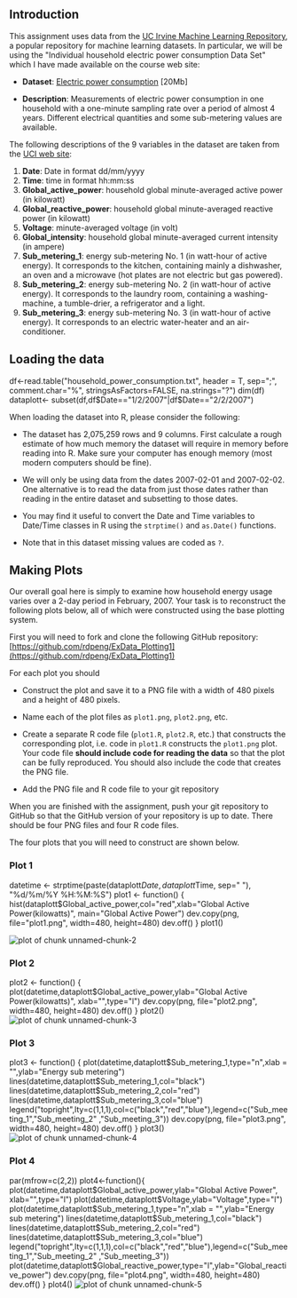 ## Introduction

This assignment uses data from
the <a href="http://archive.ics.uci.edu/ml/">UC Irvine Machine
Learning Repository</a>, a popular repository for machine learning
datasets. In particular, we will be using the "Individual household
electric power consumption Data Set" which I have made available on
the course web site:


* <b>Dataset</b>: <a href="https://d396qusza40orc.cloudfront.net/exdata%2Fdata%2Fhousehold_power_consumption.zip">Electric power consumption</a> [20Mb]

* <b>Description</b>: Measurements of electric power consumption in
one household with a one-minute sampling rate over a period of almost
4 years. Different electrical quantities and some sub-metering values
are available.


The following descriptions of the 9 variables in the dataset are taken
from
the <a href="https://archive.ics.uci.edu/ml/datasets/Individual+household+electric+power+consumption">UCI
web site</a>:

<ol>
<li><b>Date</b>: Date in format dd/mm/yyyy </li>
<li><b>Time</b>: time in format hh:mm:ss </li>
<li><b>Global_active_power</b>: household global minute-averaged active power (in kilowatt) </li>
<li><b>Global_reactive_power</b>: household global minute-averaged reactive power (in kilowatt) </li>
<li><b>Voltage</b>: minute-averaged voltage (in volt) </li>
<li><b>Global_intensity</b>: household global minute-averaged current intensity (in ampere) </li>
<li><b>Sub_metering_1</b>: energy sub-metering No. 1 (in watt-hour of active energy). It corresponds to the kitchen, containing mainly a dishwasher, an oven and a microwave (hot plates are not electric but gas powered). </li>
<li><b>Sub_metering_2</b>: energy sub-metering No. 2 (in watt-hour of active energy). It corresponds to the laundry room, containing a washing-machine, a tumble-drier, a refrigerator and a light. </li>
<li><b>Sub_metering_3</b>: energy sub-metering No. 3 (in watt-hour of active energy). It corresponds to an electric water-heater and an air-conditioner.</li>
</ol>

## Loading the data
df<-read.table("household_power_consumption.txt", header = T,
sep=";", comment.char="%", stringsAsFactors=FALSE, na.strings="?")
dim(df)
dataplott<- subset(df,df$Date=="1/2/2007"|df$Date=="2/2/2007")





When loading the dataset into R, please consider the following:

* The dataset has 2,075,259 rows and 9 columns. First
calculate a rough estimate of how much memory the dataset will require
in memory before reading into R. Make sure your computer has enough
memory (most modern computers should be fine).

* We will only be using data from the dates 2007-02-01 and
2007-02-02. One alternative is to read the data from just those dates
rather than reading in the entire dataset and subsetting to those
dates.

* You may find it useful to convert the Date and Time variables to
Date/Time classes in R using the `strptime()` and `as.Date()`
functions.

* Note that in this dataset missing values are coded as `?`.


## Making Plots

Our overall goal here is simply to examine how household energy usage
varies over a 2-day period in February, 2007. Your task is to
reconstruct the following plots below, all of which were constructed
using the base plotting system.

First you will need to fork and clone the following GitHub repository:
[https://github.com/rdpeng/ExData_Plotting1](https://github.com/rdpeng/ExData_Plotting1)


For each plot you should

* Construct the plot and save it to a PNG file with a width of 480
pixels and a height of 480 pixels.

* Name each of the plot files as `plot1.png`, `plot2.png`, etc.

* Create a separate R code file (`plot1.R`, `plot2.R`, etc.) that
constructs the corresponding plot, i.e. code in `plot1.R` constructs
the `plot1.png` plot. Your code file **should include code for reading
the data** so that the plot can be fully reproduced. You should also
include the code that creates the PNG file.

* Add the PNG file and R code file to your git repository

When you are finished with the assignment, push your git repository to
GitHub so that the GitHub version of your repository is up to
date. There should be four PNG files and four R code files.


The four plots that you will need to construct are shown below. 


### Plot 1
datetime <- strptime(paste(dataplott$Date, dataplott$Time, sep=" "), "%d/%m/%Y %H:%M:%S")
plot1 <- function() {
hist(dataplott$Global_active_power,col="red",xlab="Global Active Power(kilowatts)",
main="Global Active Power")
dev.copy(png, file="plot1.png", width=480, height=480)
dev.off()
}
plot1()

![plot of chunk unnamed-chunk-2](figure/unnamed-chunk-2.png) 


### Plot 2
plot2 <- function() {
plot(datetime,dataplott$Global_active_power,ylab="Global Active Power(kilowatts)",
xlab="",type="l")
dev.copy(png, file="plot2.png", width=480, height=480)
dev.off()
}
plot2()
![plot of chunk unnamed-chunk-3](figure/unnamed-chunk-3.png) 


### Plot 3
plot3 <- function() {
plot(datetime,dataplott$Sub_metering_1,type="n",xlab = "",ylab="Energy sub metering")
lines(datetime,dataplott$Sub_metering_1,col="black")
lines(datetime,dataplott$Sub_metering_2,col="red")
lines(datetime,dataplott$Sub_metering_3,col="blue")
legend("topright",lty=c(1,1,1),col=c("black","red","blue"),legend=c("Sub_meeting_1","Sub_meeting_2"
,"Sub_meeting_3"))
dev.copy(png, file="plot3.png", width=480, height=480)
dev.off()
}
plot3()
![plot of chunk unnamed-chunk-4](figure/unnamed-chunk-4.png) 


### Plot 4
par(mfrow=c(2,2))
plot4<-function(){
plot(datetime,dataplott$Global_active_power,ylab="Global Active Power",
xlab="",type="l")
plot(datetime,dataplott$Voltage,ylab="Voltage",type="l")
plot(datetime,dataplott$Sub_metering_1,type="n",xlab = "",ylab="Energy sub metering")
lines(datetime,dataplott$Sub_metering_1,col="black")
lines(datetime,dataplott$Sub_metering_2,col="red")
lines(datetime,dataplott$Sub_metering_3,col="blue")
legend("topright",lty=c(1,1,1),col=c("black","red","blue"),legend=c("Sub_meeting_1","Sub_meeting_2"
,"Sub_meeting_3"))
plot(datetime,dataplott$Global_reactive_power,type="l",ylab="Global_reactive_power")
dev.copy(png, file="plot4.png", width=480, height=480)
dev.off()
}
plot4()
![plot of chunk unnamed-chunk-5](figure/unnamed-chunk-5.png) 

